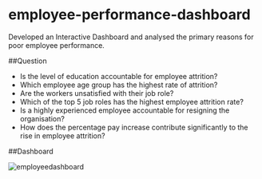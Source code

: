# employee-performance-dashboard
Developed an Interactive Dashboard and analysed the primary reasons for poor employee performance.

##Question 

- Is the level of education accountable for employee attrition?
- Which employee age group has the highest rate of attrition?
- Are the workers unsatisfied with their job role?
- Which of the top 5 job roles has the highest employee attrition rate?
- Is a highly experienced employee accountable for resigning the organisation?
- How does the percentage pay increase contribute significantly to the rise in employee attrition?

##Dashboard

![employeedashboard](https://github.com/harishh29/employee-performance-dashboard/assets/76155776/10994605-a6bd-4cc6-9376-e2321d6cc27e)

